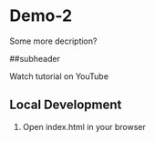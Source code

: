 # Demo-2

Some more decription?

##subheader

Watch tutorial on YouTube

## Local Development

1. Open index.html in your browser